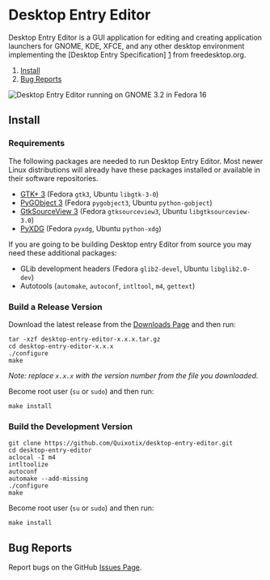 Desktop Entry Editor
===========================================================

Desktop Entry Editor is a GUI application for editing and creating application
launchers for GNOME, KDE, XFCE, and any other desktop environment implementing
the [Desktop Entry Specification] [1] from freedesktop.org.

1. [Install](#install)
1. [Bug Reports](#bugs)

![Desktop Entry Editor running on GNOME 3.2 in Fedora 16][2]



Install <a id="install"/>
-----------------------------------------------------------

### Requirements ###

The following packages are needed to run Desktop Entry Editor. Most newer Linux 
distributions will already have these packages installed or available in their 
software repositories.

* [GTK+ 3][4] (Fedora `gtk3`, Ubuntu `libgtk-3-0`)
* [PyGObject 3][5] (Fedora `pygobject3`, Ubuntu `python-gobject`)
* [GtkSourceView 3][6] (Fedora `gtksourceview3`, Ubuntu `libgtksourceview-3.0`)
* [PyXDG][7] (Fedora `pyxdg`, Ubuntu `python-xdg`)

If you are going to be building Desktop entry Editor from source you may need
these additional packages:

* GLib development headers (Fedora `glib2-devel`, Ubuntu `libglib2.0-dev`)
* Autotools (`automake`, `autoconf`, `intltool`, `m4`, `gettext`)


### Build a Release Version ###

Download the latest release from the [Downloads Page][3] and then run:
    
    tar -xzf desktop-entry-editor-x.x.x.tar.gz
    cd desktop-entry-editor-x.x.x
    ./configure
    make

_Note: replace `x.x.x` with the version number from the file you downloaded._

Become root user (`su` or `sudo`) and then run:

    make install
    

### Build the Development Version ###

    git clone https://github.com/Quixotix/desktop-entry-editor.git
    cd desktop-entry-editor
    aclocal -I m4
    intltoolize
    autoconf
    automake --add-missing
    ./configure
    make

Become root user (`su` or `sudo`) and then run:

    make install



Bug Reports <a id="bugs"/>
-----------------------------------------------------------

Report bugs on the GitHub [Issues Page][8].

    
[1]: http://standards.freedesktop.org/desktop-entry-spec/latest/
[2]: http://static.micahcarrick.com/media/images/desktop-entry-editor/desktop-entry-editor-basic.png
[3]: https://github.com/Quixotix/desktop-entry-editor/downloads
[4]: http://www.gtk.org
[5]: http://ftp.gnome.org/pub/GNOME/sources/pygobject/3.0/
[6]: http://ftp.acc.umu.se/pub/gnome/sources/gtksourceview/
[7]: http://www.freedesktop.org/wiki/Software/pyxdg
[8]: https://github.com/Quixotix/desktop-entry-editor/issues


